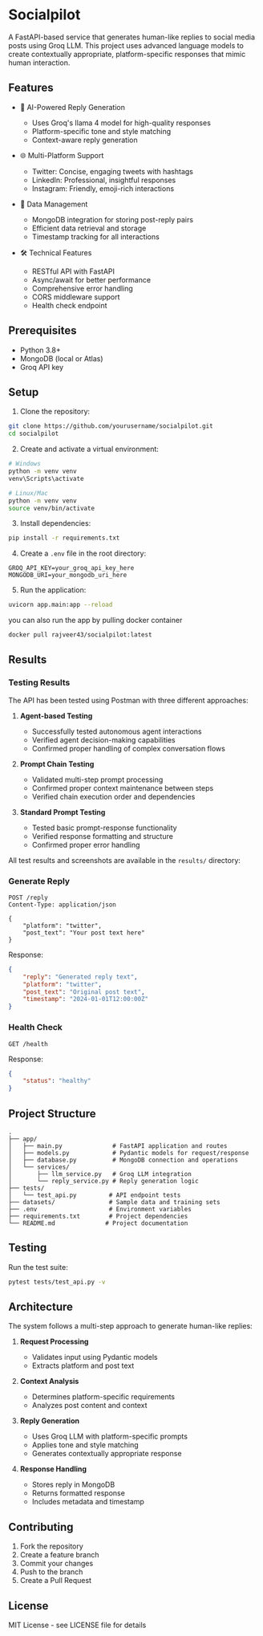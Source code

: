 # Socialpilot 

A FastAPI-based service that generates human-like replies to social media posts using Groq LLM. This project uses advanced language models to create contextually appropriate, platform-specific responses that mimic human interaction.

## Features

- 🤖 AI-Powered Reply Generation
  - Uses Groq's llama 4 model for high-quality responses
  - Platform-specific tone and style matching
  - Context-aware reply generation

- 🌐 Multi-Platform Support
  - Twitter: Concise, engaging tweets with hashtags
  - LinkedIn: Professional, insightful responses
  - Instagram: Friendly, emoji-rich interactions

- 💾 Data Management
  - MongoDB integration for storing post-reply pairs
  - Efficient data retrieval and storage
  - Timestamp tracking for all interactions

- 🛠️ Technical Features
  - RESTful API with FastAPI
  - Async/await for better performance
  - Comprehensive error handling
  - CORS middleware support
  - Health check endpoint

## Prerequisites

- Python 3.8+
- MongoDB (local or Atlas)
- Groq API key

## Setup

1. Clone the repository:
```bash
git clone https://github.com/yourusername/socialpilot.git
cd socialpilot
```

2. Create and activate a virtual environment:
```bash
# Windows
python -m venv venv
venv\Scripts\activate

# Linux/Mac
python -m venv venv
source venv/bin/activate
```

3. Install dependencies:
```bash
pip install -r requirements.txt
```

4. Create a `.env` file in the root directory:
```env
GROQ_API_KEY=your_groq_api_key_here
MONGODB_URI=your_mongodb_uri_here
```

5. Run the application:
```bash
uvicorn app.main:app --reload
```

you can also run the app by pulling docker container
```bash
docker pull rajveer43/socialpilot:latest
```

## Results

### Testing Results

The API has been tested using Postman with three different approaches:

1. **Agent-based Testing**
   - Successfully tested autonomous agent interactions
   - Verified agent decision-making capabilities
   - Confirmed proper handling of complex conversation flows

2. **Prompt Chain Testing**
   - Validated multi-step prompt processing
   - Confirmed proper context maintenance between steps
   - Verified chain execution order and dependencies

3. **Standard Prompt Testing**
   - Tested basic prompt-response functionality
   - Verified response formatting and structure
   - Confirmed proper error handling

All test results and screenshots are available in the `results/` directory:


### Generate Reply

```http
POST /reply
Content-Type: application/json

{
    "platform": "twitter",
    "post_text": "Your post text here"
}
```

Response:
```json
{
    "reply": "Generated reply text",
    "platform": "twitter",
    "post_text": "Original post text",
    "timestamp": "2024-01-01T12:00:00Z"
}
```

### Health Check

```http
GET /health
```

Response:
```json
{
    "status": "healthy"
}
```

## Project Structure

```
.
├── app/
│   ├── main.py              # FastAPI application and routes
│   ├── models.py            # Pydantic models for request/response
│   ├── database.py          # MongoDB connection and operations
│   └── services/
│       ├── llm_service.py   # Groq LLM integration
│       └── reply_service.py # Reply generation logic
├── tests/
│   └── test_api.py         # API endpoint tests
├── datasets/               # Sample data and training sets
├── .env                    # Environment variables
├── requirements.txt        # Project dependencies
└── README.md              # Project documentation
```

## Testing

Run the test suite:
```bash
pytest tests/test_api.py -v
```

## Architecture

The system follows a multi-step approach to generate human-like replies:

1. **Request Processing**
   - Validates input using Pydantic models
   - Extracts platform and post text

2. **Context Analysis**
   - Determines platform-specific requirements
   - Analyzes post content and context

3. **Reply Generation**
   - Uses Groq LLM with platform-specific prompts
   - Applies tone and style matching
   - Generates contextually appropriate response

4. **Response Handling**
   - Stores reply in MongoDB
   - Returns formatted response
   - Includes metadata and timestamp

## Contributing

1. Fork the repository
2. Create a feature branch
3. Commit your changes
4. Push to the branch
5. Create a Pull Request

## License

MIT License - see LICENSE file for details 
